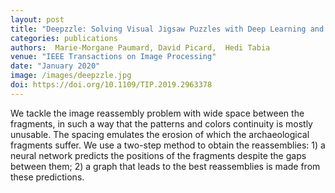 ```yaml
---
layout: post
title: "Deepzzle: Solving Visual Jigsaw Puzzles with Deep Learning and Shortest Path Optimization"
categories: publications
authors:  Marie-Morgane Paumard, David Picard,  Hedi Tabia 
venue: "IEEE Transactions on Image Processing"
date: "January 2020"
image: /images/deepzzle.jpg
doi: https://doi.org/10.1109/TIP.2019.2963378
---
```


We tackle the image reassembly problem with wide space between the fragments, in such a way that the patterns and colors continuity is mostly unusable. The spacing emulates the erosion of which the archaeological fragments suffer. We use a two-step method to obtain the reassemblies: 1) a neural network predicts the positions of the fragments despite the gaps between them; 2) a graph that leads to the best reassemblies is made from these predictions. 
